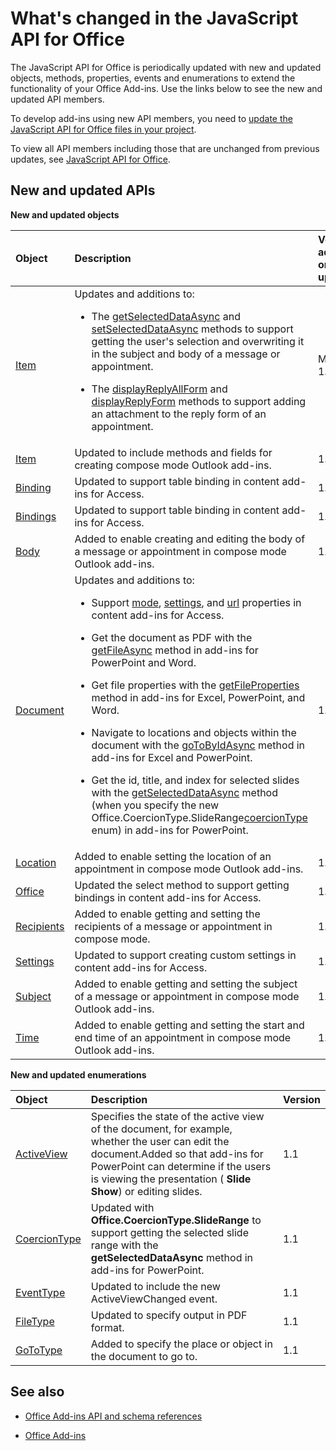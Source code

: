 
# What's changed in the JavaScript API for Office
The JavaScript API for Office is periodically updated with new and updated objects, methods, properties, events and enumerations to extend the functionality of your Office Add-ins. Use the links below to see the new and updated API members.

To develop add-ins using new API members, you need to [update the JavaScript API for Office files in your project](../docs/develop/update-your-javascript-api-for-office-and-manifest-schema-version.md).

To view all API members including those that are unchanged from previous updates, see [JavaScript API for Office](../reference/javascript-api-for-office.md).


## New and updated APIs

 **New and updated objects**


|**Object**|**Description**|**Version added or updated**|
|:-----|:-----|:-----|
|[Item](../reference/outlook/Office.context.mailbox.item.md)|Updates and additions to:<br><ul><li><p>The <a href="../reference/outlook/Office.context.mailbox.item.md#getSelectedDataAsync" target="_blank">getSelectedDataAsync</a> and <a href="../reference/outlook/Office.context.mailbox.item.md#setSelectedDataAsync" target="_blank">setSelectedDataAsync</a> methods to support getting the user's selection and overwriting it in the subject and body  of a message or appointment.</p></li><li><p>The <a href="../reference/outlook/Office.context.mailbox.item.md#displayReplyAllForm" target="_blank">displayReplyAllForm</a> and <a href="../reference/outlook/Office.context.mailbox.item.md#displayReplyForm" target="_blank">displayReplyForm</a> methods to support adding an attachment to the reply form of an appointment.</p></li></ul>|Mailbox 1.2|
|[Item](../reference/outlook/Office.context.mailbox.item.md)|Updated to include methods and fields for creating compose mode Outlook add-ins. |1.1|
|[Binding](../reference/shared/binding.md)|Updated to support table binding in content add-ins for Access.|1.1|
|[Bindings](../reference/shared/bindings.bindings.md)|Updated to support table binding in content add-ins for Access.|1.1|
|[Body](../reference/outlook/Body.md)|Added to enable creating and editing the body of a message or appointment in compose mode Outlook add-ins.|1.1|
|[Document](../reference/shared/document.md)|Updates and additions to: <ul><li><p>Support <a href="http://msdn.microsoft.com/library/551369c3-315b-428f-8b7e-08987f6b0e00(Office.15).aspx" target="_blank">mode</a>, <a href="http://msdn.microsoft.com/library/77ba7daf-419f-44b6-8747-7fd5618b7053(Office.15).aspx" target="_blank">settings</a>, and <a href="http://msdn.microsoft.com/library/480ac3c6-370e-4505-aba3-1d0dce9fb3dc(Office.15).aspx" target="_blank">url</a> properties in content add-ins for Access.</p></li><li><p>Get the document as PDF with the <a href="http://msdn.microsoft.com/library/35dda81c-235e-4eab-8a77-9acb3b73a380(Office.15).aspx" target="_blank">getFileAsync</a> method in add-ins for PowerPoint and Word.</p></li><li><p>Get file properties with the <a href="http://msdn.microsoft.com/library/2533a563-95ae-4d52-b2d5-a6783e4ef5b4(Office.15).aspx" target="_blank">getFileProperties</a> method in add-ins for Excel, PowerPoint, and Word.</p></li><li><p>Navigate to locations and objects within the document with the <a href="http://msdn.microsoft.com/library/35dda81c-235e-4eab-8a77-9acb3b73a380(Office.15).aspx" target="_blank">goToByIdAsync</a> method in add-ins for Excel and PowerPoint.</p></li><li><p>Get the id, title, and index for selected slides with the <a href="http://msdn.microsoft.com/library/f85ad02c-64f0-4b73-87f6-7f521b3afd69(Office.15).aspx" target="_blank">getSelectedDataAsync</a> method (when you specify the new <span class="keyword">Office.CoercionType.SlideRange</span><a href="http://msdn.microsoft.com/library/735eaab6-5e31-4bc2-add5-9d378900a31b(Office.15).aspx" target="_blank">coercionType</a> enum) in add-ins for PowerPoint.</p></li></ul>|1.1|
|[Location](../reference/outlook/Location.md)|Added to enable setting the location of an appointment in compose mode Outlook add-ins.|1.1|
|[Office](../reference/shared/office.md)|Updated the select method to support getting bindings in content add-ins for Access.|1.1|
|[Recipients](../reference/outlook/Recipients.md)|Added to enable getting and setting the recipients of a message or appointment in compose mode.|1.1|
|[Settings](../reference/shared/document.settings.md)|Updated to support creating custom settings in content add-ins for Access.|1.1|
|[Subject](../reference/outlook/Subject.md)|Added to enable getting and setting the subject of a message or appointment in compose mode Outlook add-ins.|1.1|
|[Time](../reference/outlook/Time.md)|Added to enable getting and setting the start and end time of an appointment in compose mode Outlook add-ins.|1.1|



**New and updated enumerations**


|**Object**|**Description**|**Version**|
|:-----|:-----|:-----|
|[ActiveView](../reference/shared/activeview-enumeration.md)|Specifies the state of the active view of the document, for example, whether the user can edit the document.Added so that add-ins for PowerPoint can determine if the users is viewing the presentation ( **Slide Show**) or editing slides. |1.1|
|[CoercionType](../reference/shared/coerciontype-enumeration.md)|Updated with  **Office.CoercionType.SlideRange** to support getting the selected slide range with the **getSelectedDataAsync** method in add-ins for PowerPoint.|1.1|
|[EventType](../reference/shared/eventtype-enumeration.md)|Updated to include the new ActiveViewChanged event.|1.1|
|[FileType](../reference/shared/filetype-enumeration.md)|Updated to specify output in PDF format.|1.1|
|[GoToType](../reference/shared/gototype-enumeration.md)|Added to specify the place or object in the document to go to.|1.1|

## See also


- [Office Add-ins API and schema references](../reference/reference.md)
    
- [Office Add-ins](../docs/overview/office-add-ins.md)
    
